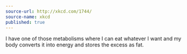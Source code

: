 ```yaml
---
source-url: http://xkcd.com/1744/
source-name: xkcd
published: true
---
```

I have one of those metabolisms where I can eat whatever I want and my body converts it into energy and stores the excess as fat.
